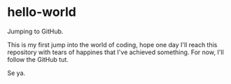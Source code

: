 # hello-world
Jumping to GitHub.

This is my first jump into the world of coding, hope one day I'll reach this repository with tears of happines that I've achieved something. For now, I'll follow the GitHub tut.

Se ya.
